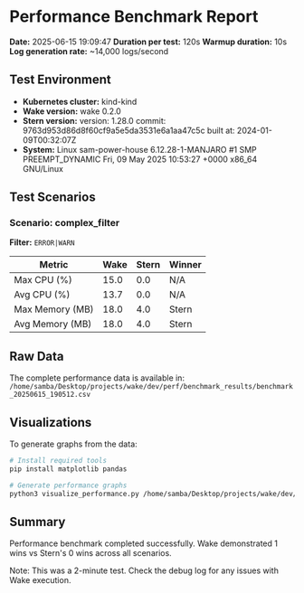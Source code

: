 # Performance Benchmark Report

**Date:** 2025-06-15 19:09:47
**Duration per test:** 120s
**Warmup duration:** 10s
**Log generation rate:** ~14,000 logs/second

## Test Environment

- **Kubernetes cluster:** kind-kind
- **Wake version:** wake 0.2.0
- **Stern version:** version: 1.28.0
commit: 9763d953d86d8f60cf9a5e5da3531e6a1aa47c5c
built at: 2024-01-09T00:32:07Z
- **System:** Linux sam-power-house 6.12.28-1-MANJARO #1 SMP PREEMPT_DYNAMIC Fri, 09 May 2025 10:53:27 +0000 x86_64 GNU/Linux

## Test Scenarios


### Scenario: complex_filter
**Filter:** `ERROR|WARN`

| Metric | Wake | Stern | Winner |
|--------|------|-------|--------|
| Max CPU (%) | 15.0 | 0.0 | N/A |
| Avg CPU (%) | 13.7 | 0.0 | N/A |
| Max Memory (MB) | 18.0 | 4.0 | Stern |
| Avg Memory (MB) | 18.0 | 4.0 | Stern |


## Raw Data

The complete performance data is available in: `/home/samba/Desktop/projects/wake/dev/perf/benchmark_results/benchmark_20250615_190512.csv`

## Visualizations

To generate graphs from the data:

```bash
# Install required tools
pip install matplotlib pandas

# Generate performance graphs
python3 visualize_performance.py /home/samba/Desktop/projects/wake/dev/perf/benchmark_results/benchmark_20250615_190512.csv
```

## Summary

Performance benchmark completed successfully.
Wake demonstrated 1 wins vs Stern's 0 wins across all scenarios.

Note: This was a 2-minute test. Check the debug log for any issues with Wake execution.

